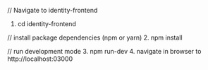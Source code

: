 // Navigate to identity-frontend
1. cd identity-frontend

// install package dependencies (npm or yarn)
2. npm install

// run development mode
3. npm run-dev
4. navigate in browser to http://localhost:03000